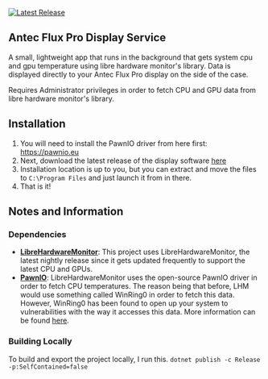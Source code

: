 [![Latest Release](https://github.com/archotechna/antec-flux-pro-display-lightweight/actions/workflows/dotnet-build-and-push.yml/badge.svg)](https://github.com/archotechna/antec-flux-pro-display-lightweight/actions/workflows/dotnet-build-and-push.yml)
## Antec Flux Pro Display Service
A small, lightweight app that runs in the background that gets system cpu and gpu temperature using libre hardware monitor's library. Data is displayed directly to your Antec Flux Pro display on the side of the case. 

Requires Administrator privileges in order to fetch CPU and GPU data from libre hardware monitor's library.

## Installation
1. You will need to install the PawnIO driver from here first: https://pawnio.eu
2. Next, download the latest release of the display software [here](https://github.com/archotechna/antec-flux-pro-display-lightweight/releases/latest)
3. Installation location is up to you, but you can extract and move the files to `C:\Program Files` and just launch it from in there.
4. That is it! 

## Notes and Information
### Dependencies
- [**LibreHardwareMonitor**](https://github.com/LibreHardwareMonitor/LibreHardwareMonitor): This project uses LibreHardwareMonitor, the latest nightly release since it gets updated frequently to support the latest CPU and GPUs.
- [**PawnIO**](https://github.com/namazso/PawnIO): LibreHardwareMonitor uses the open-source PawnIO driver in order to fetch CPU temperatures. The reason being that before, LHM would use something called WinRing0 in order to fetch this data. However, WinRing0 has been found to open up your system to vulnerabilities with the way it accesses this data. More information can be found [here](https://support.microsoft.com/en-us/windows/microsoft-defender-antivirus-alert-vulnerabledriver-winnt-winring0-eb057830-d77b-41a2-9a34-015a5d203c42).

### Building Locally
To build and export the project locally, I run this.
`dotnet publish -c Release -p:SelfContained=false`
